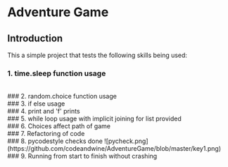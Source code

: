 # Adventure Game
## Introduction 

This a simple project that tests the following skills being used:
<br>
### 1. time.sleep function usage

<br>
### 2. random.choice function usage

<br>
### 3. if else usage

<br>
### 4. print and 'f' prints

<br>
### 5. while loop usage with implicit joining for list provided

<br>
### 6. Choices affect path of game

<br>
### 7. Refactoring of code

<br>
### 8. pycodestyle checks done
![pycheck.png](https://github.com/codeandwine/AdventureGame/blob/master/key1.png)
<br>
### 9. Running from start to finish without crashing
